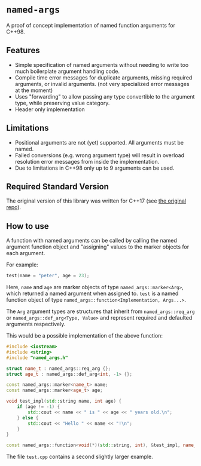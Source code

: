 # `named-args`

A proof of concept implementation of named function arguments for C++98.

## Features

- Simple specification of named arguments without needing to write too much
  boilerplate argument handling code.
- Compile time error messages for duplicate arguments, missing required
  arguments, or invalid arguments. (not very specialized error messages at the
  moment)
- Uses "forwarding" to allow passing any type convertible to the argument type,
  while preserving value category.
- Header only implementation

## Limitations

- Positional arguments are not (yet) supported. All arguments must be named.
- Failed conversions (e.g. wrong argument type) will result in overload
  resolution error messages from inside the implementation.
- Due to limitations in C++98 only up to 9 arguments can be used.

## Required Standard Version

The original version of this library was written for C++17 (see
[the original repo](https://github.com/Ferdi265/cxx-named-args)).

## How to use

A function with named arguments can be called by calling the named argument
function object and "assigning" values to the marker objects for each argument.

For example:

```cpp
test(name = "peter", age = 23);
```

Here, `name` and `age` are marker objects of type `named_args::marker<Arg>`,
which returned a named argument when assigned to. `test` is a named function
object of type `named_args::function<Implementation, Args...>`.

The `Arg` argument types are structures that inherit from `named_args::req_arg`
or `named_args::def_arg<Type, Value>` and represent required and defaulted
arguments respectively.

This would be a possible implementation of the above function:

```cpp
#include <iostream>
#include <string>
#include "named_args.h"

struct name_t : named_args::req_arg {};
struct age_t : named_args::def_arg<int, -1> {};

const named_args::marker<name_t> name;
const named_args::marker<age_t> age;

void test_impl(std::string name, int age) {
    if (age != -1) {
        std::cout << name << " is " << age << " years old.\n";
    } else {
        std::cout << "Hello " << name << "!\n";
    }
}

const named_args::function<void(*)(std::string, int), &test_impl, name_t, age_t> test;
```

The file `test.cpp` contains a second slightly larger example.
